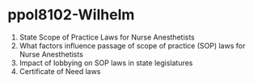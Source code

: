 # ppol8102-Wilhelm
1. State Scope of Practice Laws for Nurse Anesthetists
2. What factors influence passage of scope of practice (SOP) laws for Nurse Anesthetists
3. Impact of lobbying on SOP laws in state legislatures
4. Certificate of Need laws
